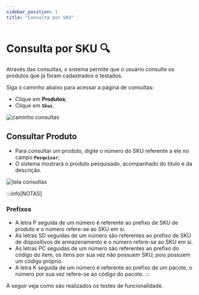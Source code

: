 ```yaml
---
sidebar_position: 1
title: "Consulta por SKU"
---
```


# Consulta por SKU :mag:

Através das consultas, o sistema permite que o usuário consulte os produtos que já foram cadastrados e testados.

Siga o caminho abaixo para acessar a página de consultas:

- Clique em **Produtos**;
- Clique em **`Skus`**.

![caminho consultas](/img/images/caminho_consulta.png)

## Consultar Produto

- Para consultar um produto, digite o número do SKU referente a ele no campo **`Pesquisar`**;
- O sistema mostrará o produto pesquisado, acompanhado do título e da descrição.

![tela consultas](/img/images/aba_consulta.png)

:::info[NOTAS]

### Prefixos

- A letra P seguida de um número é referente ao prefixo de SKU de produto e o número refere-se ao SKU em si.
- As letras SD seguidas de um número são referentes ao prefixo de SKU de dispositivos de armazenamento e o número refere-se ao SKU em si.
- As letras PC seguidas de um número são referentes ao prefixo do código do item, os itens por sua vez não possuem SKU, pois possuem um código próprio.
- A letra K seguida de um número é referente ao prefixo de um pacote, o número por sua vez refere-se ao código do pacote.
  :::

À seguir veja como são realizados os testes de funcionalidade.
